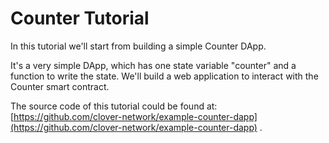 # Counter Tutorial

In this tutorial we'll start from building a simple Counter DApp.

It's a very simple DApp, which has one state variable "counter" and a function to write the state. We'll build a web application to interact with the Counter smart contract.

The source code of this tutorial could be found at: [https://github.com/clover-network/example-counter-dapp](https://github.com/clover-network/example-counter-dapp) .

